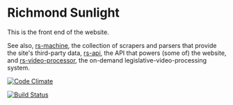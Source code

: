 # Richmond Sunlight

This is the front end of the website.

See also, [rs-machine](https://github.com/openva/rs-machine), the collection of scrapers and parsers that provide the site's third-party data, [rs-api](https://github.com/openva/rs-api), the API that powers (some of) the website, and [rs-video-processor](https://github.com/openva/rs-video-processor), the on-demand legislative-video-processing system.

[![Code Climate](https://codeclimate.com/github/openva/richmondsunlight.com/badges/gpa.svg)](https://codeclimate.com/github/openva/richmondsunlight.com)

[![Build Status](https://travis-ci.org/openva/richmondsunlight.com.svg?branch=master)](https://travis-ci.org/openva/richmondsunlight.com)
